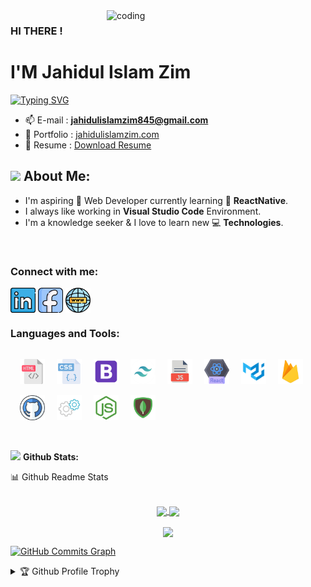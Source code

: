 <img align="right" alt="coding" width="350" src="https://i.ibb.co/Mkjg2y8/122.gif">

### HI THERE !

<h1>I'M Jahidul Islam Zim</h1>

[![Typing SVG](https://readme-typing-svg.herokuapp.com?font=Poppins&size=22&color=071A22&vCenter=true&width=250&height=35&lines=Software+Engineer;UI+%26+UX+Designer;MERN+Stack+Developer)](https://jahidulislamzim.com/)


<!-- - 💬 Ask me about **React, Node and JavaScript.** -->

- 📫 E-mail : **jahidulislamzim845@gmail.com**
- 📝 Portfolio : [jahidulislamzim.com](https://jahidulislamzim.com/)
- 📄 Resume : [Download Resume](https://drive.google.com/uc?export=download&id=1UN8TuyuPvDDYAdo9vSe22unQwyaXq_ep)

## <img src="https://media.giphy.com/media/WUlplcMpOCEmTGBtBW/giphy.gif" width="40"> **About Me:**

- I'm aspiring 🔭️ Web Developer currently learning 🌱 **ReactNative**.
- I always like working in **Visual Studio Code** Environment.
- I'm a knowledge seeker & I love to learn new 💻 **Technologies**.

</br>

### Connect with me:

<p align="left">
<a href="https://www.linkedin.com/in/jahidulislamzim/" target="blank"><img align="center" src="./Social/linkedin.png" alt="https://www.linkedin.com/in/jahidulislamzim/" height="40" width="40" /></a>
<a href="https://www.facebook.com/jahidulislamzim10" target="blank"><img align="center" src="./Social/Facebook.png" alt="https://www.facebook.com/jahidulislamzim10" height="40" width="40" /></a>
<a href="https://jahidulislamzim.com/" target="blank"><img align="center" src="./Social/website.png" alt="https://jahidulislamzim.com/" height="40" width="40" /></a>

</p

<br />

### Languages and Tools:

<p align="left">
<img src="./Skillicons/html.png" alt="" height="40" width="40" style='margin-top:15px; margin-left:15px '/>
<img src="./Skillicons/css.png" alt="" height="40" width="40" style='margin-top:15px; margin-left:15px '/>
<img src="./Skillicons/bootstrap.png" alt="" height="40" width="40" style='margin-top:15px; margin-left:15px '/>
<img src="./Skillicons/tailwaind.png" alt="" height="40" width="40" style='margin-top:15px; margin-left:15px '/>
<img src="./Skillicons/js-file.png" alt="" height="40" width="40" style='margin-top:15px; margin-left:15px '/>
<img src="./Skillicons/react.png" alt="" height="40" width="40" style='margin-top:15px; margin-left:15px '/>
<img src="./Skillicons/metarial ui.png" alt="" height="40" width="40" style='margin-top:15px; margin-left:15px '/>
<img src="./Skillicons/firebase.png" alt="" height="40" width="40" style='margin-top:15px; margin-left:15px '/>
<img src="./Skillicons/github.png" alt="" height="40" width="40" style='margin-top:15px; margin-left:15px '/>
<img src="./Skillicons/express.png" alt="" height="40" width="40" style='margin-top:15px; margin-left:15px '/>
<img src="./Skillicons/node js.png" alt="" height="40" width="40" style='margin-top:15px; margin-left:15px '/>
<img src="./Skillicons/mongodb.png" alt="" height="40" width="40"  style='margin-top:15px; margin-left:15px '/>
</p>
<br />

<img src="https://media.giphy.com/media/ZCN6F3FAkwsyOGU2RS/giphy.gif" width="40"> **Github Stats:**

  <summary>📊 Github Readme Stats</summary>
 </br>
 <p align="center">
  <a href="https://github.com/jahidulislamzim">
   <img width="430" align="center" src="https://github-readme-stats.vercel.app/api?username=jahidulislamzim&show_icons=true&theme=radical&count_private=true">
  </a>
  <a href="https://github.com/jahidulislamzim/github-readme-stats">
    <img align="center" src="https://github-readme-stats.anuraghazra1.vercel.app/api/top-langs/?username=jahidulislamzim&layout=compact&theme=radical&langs_count=6" />
  </a>
 </p>
<p align="center">
   <img align="center" src="https://github-readme-streak-stats.herokuapp.com/?user=jahidulislamzim&theme=radical&hide_border=true"/>
</p>

<a href="http://www.github.com/jahidulislamzim"><img src="https://activity-graph.herokuapp.com/graph?username=UbuntuEvangelist&bg_color=1c1917&color=ffffff&line=0891b2&point=ffffff&area_color=1c1917&area=true&hide_border=true&custom_title=GitHub%20Commits%20Graph" alt="GitHub Commits Graph" /></a>

<details>
 <summary>🏆 Github Profile Trophy</summary>
 </br>
 <p align="center">
  <a href="https://github.com/jahidulislamzim">
   <img src="https://github-profile-trophy.vercel.app/?username=jahidulislamzim&column=8&theme=darkhub"/>
  </a>
 </p>
</details>


